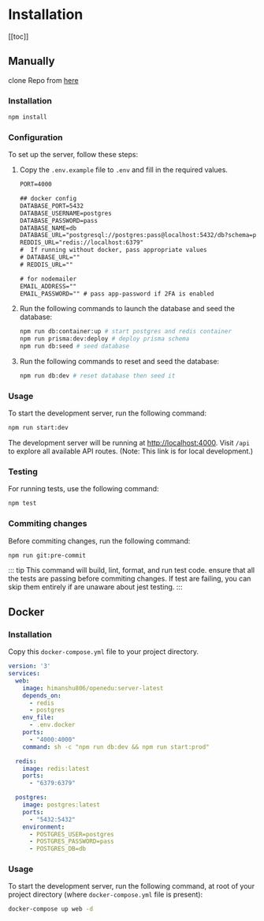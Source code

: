 # Installation

[[toc]]

## Manually

clone Repo from [here](https://github.com/synthAI-Labs/server.git)

### Installation

```bash
npm install
```

### Configuration

To set up the server, follow these steps:

1. Copy the `.env.example` file to `.env` and fill in the required values.

   ```txt
   PORT=4000

   ## docker config
   DATABASE_PORT=5432
   DATABASE_USERNAME=postgres
   DATABASE_PASSWORD=pass
   DATABASE_NAME=db
   DATABASE_URL="postgresql://postgres:pass@localhost:5432/db?schema=public"
   REDDIS_URL="redis://localhost:6379"
   #  If running without docker, pass appropriate values
   # DATABASE_URL=""
   # REDDIS_URL=""

   # for nodemailer
   EMAIL_ADDRESS=""
   EMAIL_PASSWORD="" # pass app-password if 2FA is enabled
   ```

2. Run the following commands to launch the database and seed the database:

   ```bash
   npm run db:container:up # start postgres and redis container
   npm run prisma:dev:deploy # deploy prisma schema
   npm run db:seed # seed database
   ```

3. Run the following commands to reset and seed the database:

   ```bash
   npm run db:dev # reset database then seed it
   ```

### Usage

To start the development server, run the following command:

```bash
npm run start:dev
```

The development server will be running at [http://localhost:4000](). Visit `/api` to explore all available API routes. (Note: This link is for local development.)

### Testing

For running tests, use the following command:

```bash
npm test
```

### Commiting changes

Before commiting changes, run the following command:

```bash
npm run git:pre-commit
```

::: tip
This command will build, lint, format, and run test code. ensure that all the tests are passing before commiting changes. If test are failing, you can skip them entirely if are unaware about jest testing.
:::

## Docker

### Installation

Copy this `docker-compose.yml` file to your project directory.

```yml
version: '3'
services:
  web:
    image: himanshu806/openedu:server-latest
    depends_on:
      - redis
      - postgres
    env_file:
      - .env.docker
    ports:
      - "4000:4000"
    command: sh -c "npm run db:dev && npm run start:prod"

  redis:
    image: redis:latest
    ports:
      - "6379:6379"

  postgres:
    image: postgres:latest
    ports:
      - "5432:5432"
    environment:
      - POSTGRES_USER=postgres
      - POSTGRES_PASSWORD=pass
      - POSTGRES_DB=db
```

### Usage

To start the development server, run the following command, at root of your project directory (where `docker-compose.yml` file is present):

```bash
docker-compose up web -d 
```